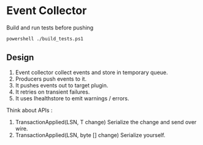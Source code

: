# Event Collector

Build and run tests before pushing
```
powershell ./build_tests.ps1
```

## Design
1. Event collector collect events and store in temporary queue.
2. Producers push events to it.
3. It pushes events out to target plugin.
4. It retries on transient failures.
5. It uses Ihealthstore to emit warnings / errors.

Think about APIs :
1. TransactionApplied<T>(LSN, T change)
    Serialize the change and send over wire.
2. TransactionApplied(LSN, byte [] change)
    Serialize yourself.
